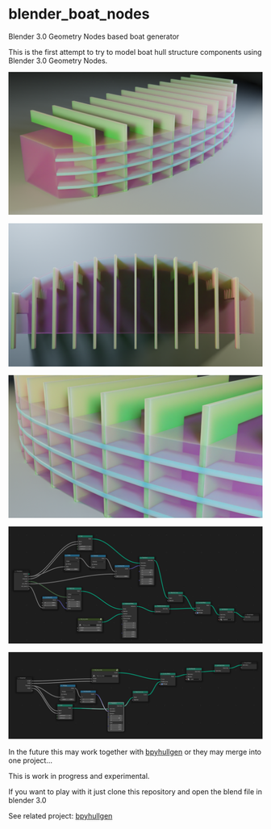 # blender_boat_nodes
Blender 3.0 Geometry Nodes based boat generator

This is the first attempt to try to model boat hull structure components using Blender 3.0 Geometry Nodes.

![nodes](images/2022_01_04_node_b_0001.png)

![nodes](images/2022_01_04_node_b_0002.png)

![nodes](images/2022_01_04_node_b_0003.png)

![nodes](images/2022_01_04_nodes.png)

![nodes](images/2022_01_04_nodes2.png)

In the future this may work together with [bpyhullgen](https://github.com/edzop/bpyhullgen) or they may merge into one project... 

This is work in progress and experimental. 

If you want to play with it just clone this repository and open the blend file in blender 3.0

See related project: [bpyhullgen](https://github.com/edzop/bpyhullgen)
